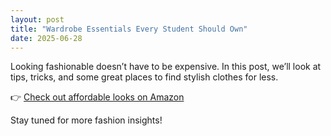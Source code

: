 ```yaml
---
layout: post
title: "Wardrobe Essentials Every Student Should Own"
date: 2025-06-28
---
```


Looking fashionable doesn’t have to be expensive. In this post, we’ll look at tips, tricks, and some great places to find stylish clothes for less.

👉 [Check out affordable looks on Amazon](https://affiliate-link-here)

Stay tuned for more fashion insights!
